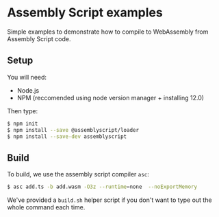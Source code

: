 # Assembly Script examples

Simple examples to demonstrate how to compile to WebAssembly from Assembly Script code.

## Setup

You will need:

* Node.js 
* NPM (reccomended using node version manager + installing 12.0)

Then type:
```bash
$ npm init
$ npm install --save @assemblyscript/loader
$ npm install --save-dev assemblyscript
```
## Build

To build, we use the assembly script compiler `asc`: 

```bash
$ asc add.ts -b add.wasm -O3z --runtime=none  --noExportMemory
```

We've provided a `build.sh` helper script if you don't want to type out the whole command each time.
